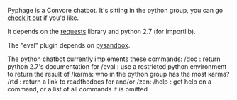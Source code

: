 Pyphage is a Convore chatbot. It's sitting in the python group, you can go
[check it out](https://convore.com/python/introducing-the-python-chatbot-gee-i-hope-this-works/)
if you'd like.

It depends on the [requests](http://kennethreitz.com/blog/introducing-requests/) library and python 2.7 (for importlib).

The "eval" plugin depends on [pysandbox](https://github.com/haypo/pysandbox).

The python chatbot currently implements these commands:
/doc <something>: return python 2.7's documentation for <something>
/eval <expression>: use a restricted python environment to return the result of <expression>
/karma: who in the python group has the most karma?
/rtd <module> <function>: return a link to readthedocs for <module> and/or <function>
/zen:
/help <something>: get help on a command, or a list of all commands if <something> is omitted
